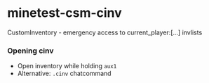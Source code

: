 # minetest-csm-cinv
CustomInventory - emergency access to current_player:[...] invlists
### Opening cinv
* Open inventory while holding `aux1`
* Alternative: `.cinv` chatcommand
